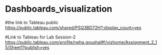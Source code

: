 # Dashboards_visualization

#the link to Tableau public
https://public.tableau.com/shared/PSQ3BD72H?:display_count=yes


#Link to Tableau for Lab Session-2
https://public.tableau.com/profile/neha.goushal#!/vizhome/Assignment_2_15/Sheet1?publish=yes
